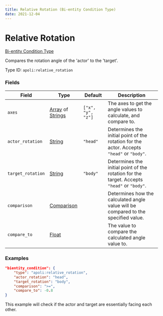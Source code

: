 ```yaml
---
title: Relative Rotation (Bi-entity Condition Type)
date: 2021-12-04
---
```


# Relative Rotation

[Bi-entity Condition Type](../bientity_condition_types.md)

Compares the rotation angle of the 'actor' to the 'target'.

Type ID: `apoli:relative_rotation`

### Fields

| Field             | Type                                                                  | Default           | Description                                                                                |
| ----------------- | --------------------------------------------------------------------- | ----------------- | ------------------------------------------------------------------------------------------ |
| `axes`            | [Array](../data_types/array.md) of [Strings](../data_types/string.md) | `["x", "y", "z"]` | The axes to get the angle values to calculate, and compare to.                             |
| `actor_rotation`  | [String](../data_types/string.md)                                     | `"head"`          | Determines the initial point of the rotation for the actor. Accepts `"head"` or `"body"`.  |
| `target_rotation` | [String](../data_types/string.md)                                     | `"body"`          | Determines the initial point of the rotation for the target. Accepts `"head"` or `"body"`. |
| `comparison`      | [Comparison](../data_types/comparison.md)                             |                   | Determines how the calculated angle value will be compared to the specified value.         |
| `compare_to`      | [Float](../data_types/float.md)                                       |                   | The value to compare the calculated angle value to.                                        |

### Examples

```json
"bientity_condition": {
    "type": "apoli:relative_rotation",
    "actor_rotation": "head",
    "target_rotation": "body",
    "comparison": ">=",
    "compare_to": -0.8
}
```

This example will check if the actor and target are essentially facing each other.
